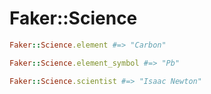 # Faker::Science

```ruby
Faker::Science.element #=> "Carbon"

Faker::Science.element_symbol #=> "Pb"

Faker::Science.scientist #=> "Isaac Newton"
```
